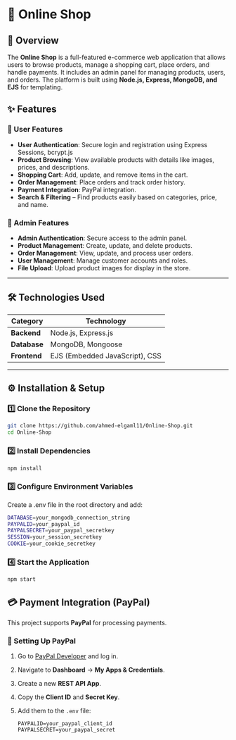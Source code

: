 # 🛒 Online Shop

## 📌 Overview

The **Online Shop** is a full-featured e-commerce web application that allows users to browse products, manage a shopping cart, place orders, and handle payments. It includes an admin panel for managing products, users, and orders. The platform is built using **Node.js, Express, MongoDB, and EJS** for templating.

## ✨ Features

### 🔹 User Features
- **User Authentication**: Secure login and registration using Express Sessions, bcrypt.js
- **Product Browsing**: View available products with details like images, prices, and descriptions.
- **Shopping Cart**: Add, update, and remove items in the cart.
- **Order Management**: Place orders and track order history.
- **Payment Integration**:  PayPal integration.
- **Search & Filtering** – Find products easily based on categories, price, and name.

### 🔹 Admin Features
- **Admin Authentication**: Secure access to the admin panel.
- **Product Management**: Create, update, and delete products.
- **Order Management**: View, update, and process user orders.
- **User Management**: Manage customer accounts and roles.
- **File Upload**: Upload product images for display in the store.

---

## 🛠️ Technologies Used

| **Category**   | **Technology** |
|---------------|---------------|
| **Backend**   | Node.js, Express.js |
| **Database**  | MongoDB, Mongoose |
| **Frontend**  | EJS (Embedded JavaScript), CSS |

---

## ⚙️ Installation & Setup

### 1️⃣ Clone the Repository
```bash
git clone https://github.com/ahmed-elgaml11/Online-Shop.git
cd Online-Shop
```
### 2️⃣ Install Dependencies
```bash
npm install
```
### 3️⃣ Configure Environment Variables
Create a .env file in the root directory and add:
```bash
DATABASE=your_mongodb_connection_string
PAYPALID=your_paypal_id  
PAYPALSECRET=your_paypal_secretkey
SESSION=your_session_secretkey
COOKIE=your_cookie_secretkey
```

### 4️⃣ Start the Application
```bash
npm start
```

## 💳 Payment Integration (PayPal)

This project supports **PayPal** for processing payments.

### 🔹 Setting Up PayPal
1. Go to [PayPal Developer](https://developer.paypal.com/) and log in.
2. Navigate to **Dashboard** → **My Apps & Credentials**.
3. Create a new **REST API App**.
4. Copy the **Client ID** and **Secret Key**.
5. Add them to the `.env` file:

   ```env
   PAYPALID=your_paypal_client_id
   PAYPALSECRET=your_paypal_secret

